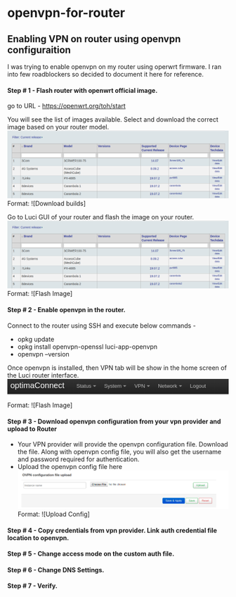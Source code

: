# openvpn-for-router
## Enabling VPN on router using openvpn configuraition

I was trying to enable openvpn on my router using operwrt firmware. I ran into few roadblockers so decided to document it here for reference.

#### Step # 1 - Flash router with openwrt official image.

go to URL - https://openwrt.org/toh/start

You will see the list of images available. Select and download the correct image based on your router model.
![GitHub Logo](https://github.com/vikasmca05/openvpn-for-router/blob/master/Screenshot%20from%202020-04-20%2000-04-41.png)
Format: ![Download builds]

Go to Luci GUI of your router and flash the image on your router.
![GitHub Logo](https://github.com/vikasmca05/openvpn-for-router/blob/master/Screenshot%20from%202020-04-20%2000-04-41.png)
Format: ![Flash Image]

#### Step # 2 - Enable openvpn in the router.
Connect to the router using SSH and execute below commands - 

* opkg update
* opkg install openvpn-openssl luci-app-openvpn
* openvpn –version

Once openvpn is installed, then VPN tab will be show in the home screen of the Luci router interface.
![GitHub Logo](https://github.com/vikasmca05/openvpn-for-router/blob/master/VPNOption.png)
Format: ![Flash Image]

#### Step # 3 - Download openvpn configuration from your vpn provider and upload to Router

 * Your VPN provider will provide the openvpn configuration file. Download the file. Along with openvpn config file, you will also get the username and password required for authentication.
 * Upload the openvpn config file here
![GitHub Logo](https://github.com/vikasmca05/openvpn-for-router/blob/master/UploadOpenVPNConfigFile.png)
Format: ![Upload Config]

#### Step # 4 - Copy credentials from vpn provider. Link auth credential file location to openvpn.


#### Step # 5 - Change access mode on the custom auth file.

#### Step # 6 - Change DNS Settings.

#### Step # 7 - Verify.
